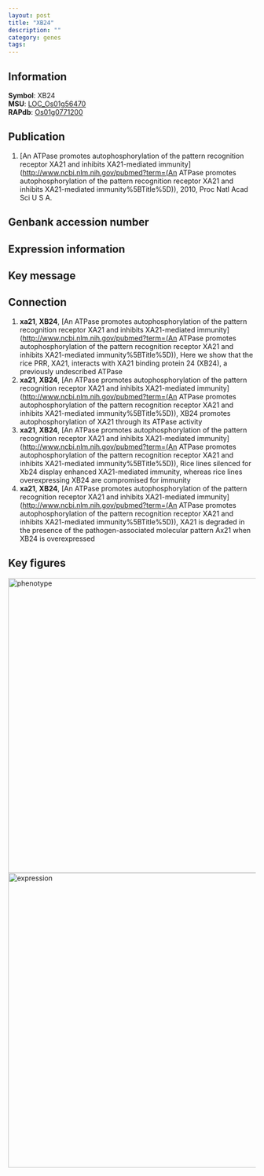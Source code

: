 ```yaml
---
layout: post
title: "XB24"
description: ""
category: genes
tags: 
---
```


## Information
__Symbol__: XB24  
__MSU__: [LOC_Os01g56470](http://rice.plantbiology.msu.edu/cgi-bin/ORF_infopage.cgi?orf=LOC_Os01g56470)  
__RAPdb__: [Os01g0771200](http://rapdb.dna.affrc.go.jp/viewer/gbrowse_details/irgsp1?name=Os01g0771200)  

## Publication
1. [An ATPase promotes autophosphorylation of the pattern recognition receptor XA21 and inhibits XA21-mediated immunity](http://www.ncbi.nlm.nih.gov/pubmed?term=(An ATPase promotes autophosphorylation of the pattern recognition receptor XA21 and inhibits XA21-mediated immunity%5BTitle%5D)), 2010, Proc Natl Acad Sci U S A.

## Genbank accession number

## Expression information

## Key message

## Connection
1. __xa21__, __XB24__, [An ATPase promotes autophosphorylation of the pattern recognition receptor XA21 and inhibits XA21-mediated immunity](http://www.ncbi.nlm.nih.gov/pubmed?term=(An ATPase promotes autophosphorylation of the pattern recognition receptor XA21 and inhibits XA21-mediated immunity%5BTitle%5D)),  Here we show that the rice PRR, XA21, interacts with XA21 binding protein 24 (XB24), a previously undescribed ATPase
2. __xa21__, __XB24__, [An ATPase promotes autophosphorylation of the pattern recognition receptor XA21 and inhibits XA21-mediated immunity](http://www.ncbi.nlm.nih.gov/pubmed?term=(An ATPase promotes autophosphorylation of the pattern recognition receptor XA21 and inhibits XA21-mediated immunity%5BTitle%5D)),  XB24 promotes autophosphorylation of XA21 through its ATPase activity
3. __xa21__, __XB24__, [An ATPase promotes autophosphorylation of the pattern recognition receptor XA21 and inhibits XA21-mediated immunity](http://www.ncbi.nlm.nih.gov/pubmed?term=(An ATPase promotes autophosphorylation of the pattern recognition receptor XA21 and inhibits XA21-mediated immunity%5BTitle%5D)),  Rice lines silenced for Xb24 display enhanced XA21-mediated immunity, whereas rice lines overexpressing XB24 are compromised for immunity
4. __xa21__, __XB24__, [An ATPase promotes autophosphorylation of the pattern recognition receptor XA21 and inhibits XA21-mediated immunity](http://www.ncbi.nlm.nih.gov/pubmed?term=(An ATPase promotes autophosphorylation of the pattern recognition receptor XA21 and inhibits XA21-mediated immunity%5BTitle%5D)),  XA21 is degraded in the presence of the pathogen-associated molecular pattern Ax21 when XB24 is overexpressed

## Key figures
<img src="http://ricencode.github.io/images/XB24.pheno.png" alt="phenotype"  style="width: 600px;"/>

<img src="http://ricencode.github.io/images/XB24.exp.png" alt="expression"  style="width: 600px;"/>


